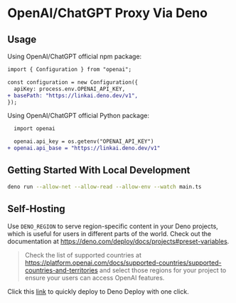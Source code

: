 # OpenAI/ChatGPT Proxy Via Deno

## Usage

Using OpenAI/ChatGPT official npm package:

```diff
import { Configuration } from "openai";

const configuration = new Configuration({
  apiKey: process.env.OPENAI_API_KEY,
+ basePath: "https://linkai.deno.dev/v1",
});
```

Using OpenAI/ChatGPT official Python package:

```diff
  import openai

  openai.api_key = os.getenv("OPENAI_API_KEY")
+ openai.api_base = "https://linkai.deno.dev/v1"
```

## Getting Started With Local Development

```bash
deno run --allow-net --allow-read --allow-env --watch main.ts
```

## Self-Hosting

Use `DENO_REGION` to serve region-specific content in your Deno projects, which is useful for users in different parts of the world. Check out the documentation at https://deno.com/deploy/docs/projects#preset-variables.

> Check the list of supported countries at https://platform.openai.com/docs/supported-countries/supported-countries-and-territories and select those regions for your project to ensure your users can access OpenAI features.

Click this [link][1] to quickly deploy to Deno Deploy with one click.

[1]: https://dash.deno.com/new?url=https://raw.githubusercontent.com/gptea-ai/link-to-openai/main/main.ts